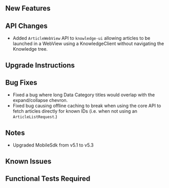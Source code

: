## New Features

## API Changes
- Added `ArticleWebView` API to `knowledge-ui` allowing articles to be launched in a WebView using a KnowledgeClient without navigating the Knowledge tree.

## Upgrade Instructions

## Bug Fixes

- Fixed a bug where long Data Category titles would overlap with the expand/collapse chevron.
- Fixed bug causing offline caching to break when using the core API to fetch articles directly for known IDs (i.e. when not using an `ArticleListRequest`.)

## Notes

- Upgraded MobileSdk from v5.1 to v5.3

## Known Issues

## Functional Tests Required

